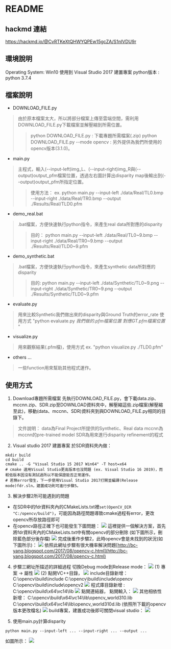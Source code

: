 # README

## hackmd 連結
https://hackmd.io/@CvRTKeXtQHWYQPEw15gcZA/S1nIVDU9r

## 環境說明
Operating System: Win10
使用到 Visual Studio 2017 建置專案
python版本 : python 3.7.4

## 檔案說明
- DOWNLOAD_FILE.py
> 由於原本檔案太大，所以將部分檔案上傳至雲端空間，需利用DOWNLOAD_FILE.py下載檔案並解壓縮到所需位置。
>> python DOWNLOAD_FILE.py : 下載專題所需檔案(.zip)
>> python DOWNLOAD_FILE.py --mode opencv : 另外提供為我們所使用的opencv版本(3.1.0)。

- main.py
> 主程式，輸入(--input-left)img_L、(--input-right)img_R與(--output)output_pfm檔案位置，透過左右圖計算出disparity map後輸出到(--output)output_pfm所指定位置。
>> 使用方法：
>> ex. 
>> python main.py --input-left ./data/Real/TL0.bmp --input-right ./data/Real/TR0.bmp --output ./Results/Real/TLD0.pfm

- demo_real.bat
> .bat檔案，方便快速執行python指令，來產生real data所對應的disparity
>> 目的：
>> python main.py --input-left ./data/Real/TL0~9.bmp --input-right ./data/Real/TR0~9.bmp --output ./Results/Real/TLD0~9.pfm

- demo_synthetic.bat
> .bat檔案，方便快速執行python指令，來產生synthetic data所對應的disparity
>> 目的:
>> python main.py --input-left ./data/Synthetic/TL0~9.png --input-right ./data/Synthetic/TR0~9.png --output ./Results/Synthetic/TLD0~9.pfm

- evaluate.py
> 用來比較Synthetic我們做出來的disparity與Ground Truth的error_rate
> 使用方式 "python evaluate.py *我們做的.pfm檔案位置*   *對應GT.pfm檔案位置* "

- visualize.py
> 用來觀察結果(.pfm檔)，使用方式 ex. "python visualize.py ./TLD0.pfm"

- others ...
> 一些function用來幫助其他程式運作。
> 

## 使用方式
1. Download專題所需檔案
先執行DOWNLOAD_FILE.py，會下載data.zip、mccnn.zip、SDR.zip至DOWNLOAD資料夾中，解壓縮這些.zip檔案(解壓縮至此)，移動(data、mccnn、SDR)資料夾到與DOWNLOAD_FILE.py相同的目錄下。
> 文件說明：
> data為Final Project所提供的Synthetic、Real data
> mccnn為mccnn的pre-trained model
> SDR為用來進行disparity refinement的程式
> 

2. Visual studio 2017 建置專案
於SDR資料夾內做：
```
mkdir build
cd build
cmake .. -G "Visual Studio 15 2017 Win64" -T host=x64
# cmake 選用Visual Studio更高版本也沒問題 (ex. Visual Studio 16 2019)，而較低版本因沒有測試過所以不能保證能否正常運作。
# 若無error發生，下一步使用Visual Studio 2017打開並編譯(Release mode)fdr.sln，建置成功則可進行步驟5。
```

3. 解決步驟2所可能遇到的問題
* 在SDR中的fdr資料夾內的CMakeLists.txt裡`set(OpenCV_DIR "C:/opencv/build")`，可能因為路徑問題導致cmake過程有error，更改opencv所存放路徑即可
* 在opencv路徑正確下也可能發生下圖問題：
  ![](https://i.imgur.com/D4jowPf.png)
  這裡提供一個解決方案，首先將fdr資料夾內的CMakeLists.txt中有關opencv的部分刪除
  (如下圖所示，刪除藍色部分後存檔)
  ![](https://i.imgur.com/3nZVgxO.png)
  完成後重作步驟2，此時opencv會是未找到的狀況(如下圖所示)：
  ![](https://i.imgur.com/Jz3WnBY.png)
  依照此網址步驟有很大機率解決問題[http://bc-yang.blogspot.com/2017/08/opencv-c.html](http://bc-yang.blogspot.com/2017/08/opencv-c.html)


4. 步驟三網址所描述的詳細過程
切換Debug mode到Release mode：
![](https://i.imgur.com/jCsGihr.png)
(1) 專案 -> 屬性
![](https://i.imgur.com/JhWIna5.png)
(2) 點開VC++目錄，
![](https://i.imgur.com/5lwso5c.png)
include目錄新增：
C:\opencv\build\include
C:\opencv\build\include\opencv
C:\opencv\build\include\opencv2
![](https://i.imgur.com/ZOjAq2X.png)
程式庫目錄新增 :
C:\opencv\build\x64\vc14\lib
![](https://i.imgur.com/Tov2mty.png)
點開連結器，
點開輸入：
![](https://i.imgur.com/50nU8ls.png)
其他相依性新增：
C:\opencv\build\x64\vc14\lib\opencv_world310.lib
C:\opencv\build\x64\vc14\lib\opencv_world310d.lib
(依照所下載的opencv版本更改檔名)
![](https://i.imgur.com/RnGosn1.png)
build專案，建置成功後即可關閉visual studio：
![](https://i.imgur.com/Qx7LkF1.png)

5. 使用main.py計算disparity
```
python main.py --input-left ... --input-right ... --output ...
```
如圖所示：
![](https://i.imgur.com/xx249Z0.png)


